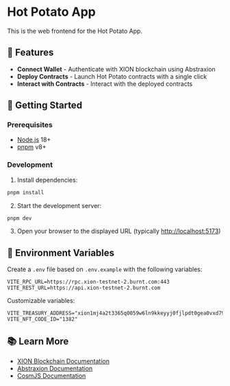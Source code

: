 # Hot Potato App

This is the web frontend for the Hot Potato App.

## 🚀 Features

- **Connect Wallet** - Authenticate with XION blockchain using Abstraxion
- **Deploy Contracts** - Launch Hot Potato contracts with a single click
- **Interact with Contracts** - Interact with the deployed contracts

## 🚀 Getting Started

### Prerequisites

- [Node.js](https://nodejs.org/) 18+
- [pnpm](https://pnpm.io) v8+

### Development

1. Install dependencies:

```bash
pnpm install
```

2. Start the development server:

```bash
pnpm dev
```

3. Open your browser to the displayed URL (typically <http://localhost:5173>)

## 🔧 Environment Variables

Create a `.env` file based on `.env.example` with the following variables:

```env
VITE_RPC_URL=https://rpc.xion-testnet-2.burnt.com:443
VITE_REST_URL=https://api.xion-testnet-2.burnt.com
```

Customizable variables:

```env
VITE_TREASURY_ADDRESS="xion1mj4a2t3365q0059w6ln9kkeyyj0fjlpdt0gea0vxd79epstkq4gshxqnmp"
VITE_NFT_CODE_ID="1382"
```

## 📚 Learn More

- [XION Blockchain Documentation](https://docs.xion.burnt.com/)
- [Abstraxion Documentation](https://docs.burnt.com/abstraxion/overview)
- [CosmJS Documentation](https://cosmos.github.io/cosmjs/)
